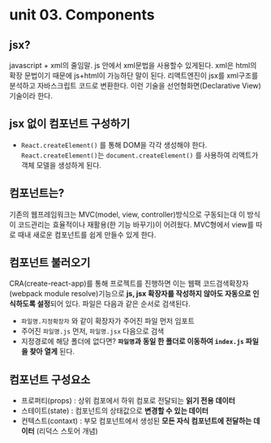 # unit 03. Components

## jsx?

javascript + xml의 줄임말. js 안에서 xml문법을 사용할수 있게된다. xml은 html의 확장 문법이기 때문에 js+html이 가능하단 말이 된다. 리액트엔진이 jsx를 xml구조를 분석하고 자바스크립트 코드로 변환한다.
이런 기술을 선언형화면(Declarative View)기술이라 한다.

## jsx 없이 컴포넌트 구성하기

- `React.createElement()` 를 통해 DOM을 각각 생성해야 한다. `React.createElement()`는 `document.createElement()` 를 사용하여 리액트가 객체 모델을 생성하게 된다.

## 컴포넌트는?

기존의 웹프레임워크는 MVC(model, view, controller)방식으로 구동되는대 이 방식이 코드관리는 효율적이나 재활용(한 기능 바꾸기)이 어려웠다. MVC형에서 view를 따로 때내 새로운 컴포넌트를 쉽게 만들수 있게 한다.

## 컴포넌트 불러오기

CRA(create-react-app)를 통해 프로젝트를 진행하면 이는 웹팩 코드검색확장자(webpack module resolve)기능으로 **js, jsx 확장자를 작성하지 않아도 자동으로 인식하도록 설정**되어 있다.
파일은 다음과 같은 순서로 검색된다.

- `파일명.지정확장자` 와 같이 확장자가 주어진 파일 먼저 임포트
- 주어진 `파일명.js` 먼저, `파일명.jsx` 다음으로 검색
- 지정경로에 해당 폴더에 없다면? **`파일명`과 동일 한 폴더로 이동하여 `index.js` 파일을 찾아 열게** 된다.

## 컴포넌트 구성요소

- 프로퍼티(props) : 상위 컴포에서 하위 컴포로 전달되는 **읽기 전용 데이터**
- 스테이트(state) : 컴포넌트의 상태값으로 **변경할 수 있는 데이터**
- 컨텍스트(contaxt) : 부모 컴포넌트에서 생성된 **모든 자식 컴포넌트에 전달하는 데이터** (리덕스 스토어 개념)
